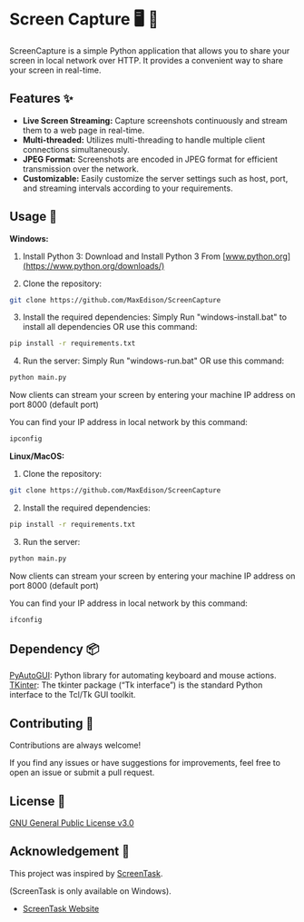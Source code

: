 
# Screen Capture 🖥️ 📸

ScreenCapture is a simple Python application that allows you to share your screen in local network over HTTP. It provides a convenient way to share your screen in real-time.

## Features ✨

-   **Live Screen Streaming:** Capture screenshots continuously and stream them to a web page in real-time.
-   **Multi-threaded:** Utilizes multi-threading to handle multiple client connections simultaneously.
-   **JPEG Format:** Screenshots are encoded in JPEG format for efficient transmission over the network.
-   **Customizable:** Easily customize the server settings such as host, port, and streaming intervals according to your requirements.

## Usage 🚀

**Windows:**
1. Install Python 3:
Download and Install Python 3 From [www.python.org](https://www.python.org/downloads/)<br >

2. Clone the repository:

```bash
git clone https://github.com/MaxEdison/ScreenCapture
```

3. Install the required dependencies:
Simply Run "windows-install.bat" to install all dependencies OR use this command:
```bash
pip install -r requirements.txt
```

4. Run the server:
Simply Run "windows-run.bat" OR use this command:

```bash
python main.py
```

Now clients can stream your screen by entering your machine IP address on port 8000 (default port)

You can find your IP address in local network by this command:

```bash
ipconfig
```

**Linux/MacOS:**

1. Clone the repository:

```bash
git clone https://github.com/MaxEdison/ScreenCapture
```

2. Install the required dependencies:

```bash
pip install -r requirements.txt
```

3. Run the server:

```bash
python main.py
```

Now clients can stream your screen by entering your machine IP address on port 8000 (default port)

You can find your IP address in local network by this command:

```bash
ifconfig
```

## Dependency 📦

[PyAutoGUI](https://pyautogui.readthedocs.io/): Python library for automating keyboard and mouse actions. <br />[TKinter](https://docs.python.org/3/library/tk.html): The tkinter package (“Tk interface”) is the standard Python interface to the Tcl/Tk GUI toolkit. 

## Contributing 🤝

Contributions are always welcome!

If you find any issues or have suggestions for improvements, feel free to open an issue or submit a pull request.

## License 📄

[GNU General Public License v3.0](https://www.gnu.org/licenses/gpl-3.0.en.html)

## Acknowledgement 🙏

This project was inspired by [ScreenTask](https://github.com/EslaMx7/ScreenTask).

(ScreenTask is only available on Windows).

-   [ScreenTask Website](https://screentask.me/)

